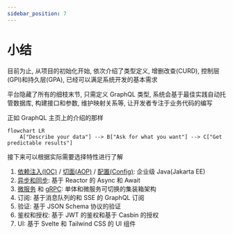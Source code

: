 ```yaml
---
sidebar_position: 7
---
```


# 小结

目前为止, 从项目的初始化开始, 依次介绍了类型定义, 增删改查(CURD), 控制层(GPI)和持久层(GPA), 已经可以满足系统开发的基本需求

平台隐藏了所有的细枝末节, 只需定义 GraphQL 类型, 系统会基于最佳实践自动托管数据库, 构建接口和参数, 维护映射关系等, 让开发者专注于业务代码的编写

正如 GraphQL 主页上的介绍的那样

```mermaid
flowchart LR
    A["Describe your data"] --> B["Ask for what you want"] --> C["Get predictable results"]

```

接下来可以根据实际需要选择特性进行了解

1. [依赖注入(IOC)](/docs/jakarta-ee/inject) / [切面(AOP)](/docs/jakarta-ee/interceptor) / [配置(Config)](/docs/jakarta-ee/config): 企业级 Java(Jakarta EE)
2. [异步和同步](/docs/jakarta-ee/reactor): 基于 Reactor 的 Async 和 Await
3. [微服务](/docs/distributed/microservices) 和 [gRPC](/docs/distributed/grpc): 单体和微服务可切换的集装箱架构
4. 订阅: 基于消息队列的和 SSE 的 GraphQL 订阅
5. 验证: 基于 JSON Schema 协议的验证
6. 鉴权和授权: 基于 JWT 的鉴权和基于 Casbin 的授权
7. UI: 基于 Svelte 和 Tailwind CSS 的 UI 组件
